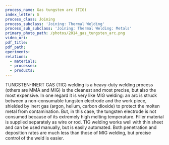 ```yaml
---
process_name: Gas tungsten arc (TIG)
index_letter: G
process_class: Joining
process_subclass: 'Joining: Thermal Welding'
process_sub_subclass: 'Joining: Thermal Welding: Metals'
primary_photo_path: /photos/2014_gas_tungsten_arc.png
video_uri:
pdf_title:
pdf_path:
eperiments:
relations:
  - materials:
  - processes:
  - products:
---
```


TUNGSTEN-INERT GAS (TIG) welding is a heavy-duty welding process (others are MMA and MIG) is the cleanest and most precise, but also the most expensive. In one regard it is very like MIG welding: an arc is struck between a non-consumable tungsten electrode and the work piece, shielded by inert gas (argon, helium, carbon dioxide) to protect the molten metal from contamination. But, in this case, the tungsten electrode is not consumed because of its extremely high melting temperature. Filler material is supplied separately as wire or rod. TIG welding works well with thin sheet and can be used manually, but is easily automated. Both penetration and deposition rates are much less than those of MIG welding, but precise control of the weld is easier.